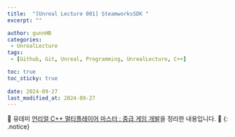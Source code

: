 ```yaml
---
title:  "[Unreal Lecture 001] SteamworksSDK "
excerpt: ""

author: gunnHB
categories: 
 - UnrealLecture
tags: 
 - [Github, Git, Unreal, Programming, UnrealLecture, C++]

toc: true
toc_sticky: true
 
date: 2024-09-27
last_modified_at: 2024-09-27
---
```


🔔 유데미 [언리얼 C++ 멀티플레이어 마스터 : 중급 게임 개발](https://www.udemy.com/course/best-unreal-c/?couponCode=ST22MT92324B)을 정리한 내용입니다. 🔔
{: .notice}
